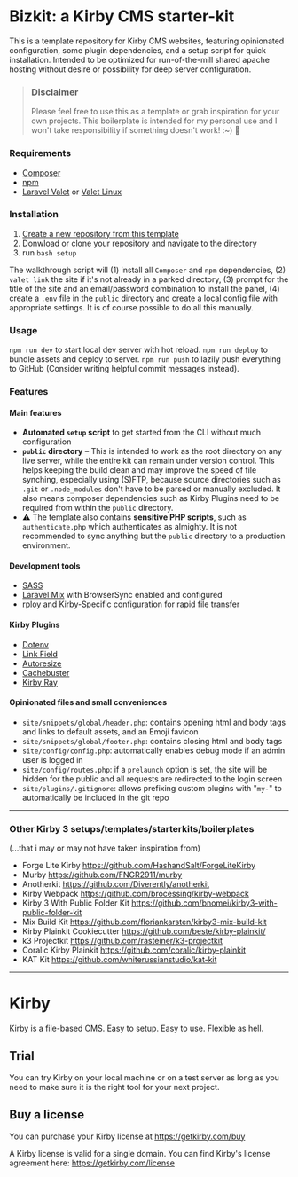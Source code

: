 # Bizkit: a Kirby CMS starter-kit

This is a template repository for Kirby CMS websites, featuring opinionated configuration, some plugin dependencies, and a setup script for quick installation. Intended to be optimized for run-of-the-mill shared apache hosting without desire or possibility for deep server configuration.

> ### Disclaimer
> Please feel free to use this as a template or grab inspiration for your own projects. This boilerplate is intended for my personal use and I won't take responsibility if something doesn't work! :~) 🍪 

### Requirements
- [Composer](https://getcomposer.org/)
- [npm](https://www.npmjs.com/)
- [Laravel Valet](https://laravel.com/docs/8.x/valet) or [Valet Linux](https://cpriego.github.io/valet-linux/)

### Installation
1. [Create a new repository from this template](https://docs.github.com/en/repositories/creating-and-managing-repositories/creating-a-repository-from-a-template#creating-a-repository-from-a-template)
2. Donwload or clone your repository and navigate to the directory
3. run `bash setup`

The walkthrough script will (1) install all `Composer` and `npm` dependencies, (2) `valet link` the site if it's not already in a parked directory, (3) prompt for the title of the site and an email/password combination to install the panel, (4) create a `.env` file in the `public` directory and create a local config file with appropriate settings. It is of course possible to do all this manually.

### Usage
`npm run dev` to start local dev server with hot reload. `npm run deploy` to bundle assets and deploy to server. `npm run push` to lazily push everything to GitHub (Consider writing helpful commit messages instead). 

### Features

#### Main features
- **Automated `setup` script** to get started from the CLI without much configuration
- **`public` directory** – This is intended to work as the root directory on any live server, while the entire kit can remain under version control. This helps keeping the build clean and may improve the speed of file synching, especially using (S)FTP, because source directories such as `.git` or `.node_modules` don't have to be parsed or manually excluded. It also means composer dependencies such as Kirby Plugins need to be required from within the `public` directory.
- ⚠️ The template also contains **sensitive PHP scripts**, such as `authenticate.php` which authenticates as almighty. It is not recommended to sync anything but the `public` directory to a production environment.

#### Development tools
- [SASS](https://sass-lang.com)
- [Laravel Mix](https://laravel-mix.com) with BrowserSync enabled and configured
- [rploy](https://github.com/jongacnik/rploy) and Kirby-Specific configuration for rapid file transfer

#### Kirby Plugins
- [Dotenv](https://github.com/bnomei/kirby3-dotenv)
- [Link Field](https://github.com/OblikStudio/kirby-link-field)
- [Autoresize](https://getkirby.com/plugins/medienbaecker/autoresize)
- [Cachebuster](https://github.com/schnti/kirby3-cachebuster)
- [Kirby Ray](https://github.com/genxbe/kirby3-ray)

#### Opinionated files and small conveniences
- `site/snippets/global/header.php`: contains opening html and body tags and links to default assets, and an Emoji favicon
- `site/snippets/global/footer.php`: contains closing html and body tags
- `site/config/config.php`: automatically enables debug mode if an admin user is logged in
- `site/config/routes.php`: if a `prelaunch` option is set, the site will be hidden for the public and all requests are redirected to the login screen
- `site/plugins/.gitignore`: allows prefixing custom plugins with "`my-`" to automatically be included in the git repo

<hr>

### Other Kirby 3 setups/templates/starterkits/boilerplates
(...that i may or may not have taken inspiration from)

- Forge Lite Kirby https://github.com/HashandSalt/ForgeLiteKirby
- Murby https://github.com/FNGR2911/murby
- Anotherkit https://github.com/Diverently/anotherkit
- Kirby Webpack https://github.com/brocessing/kirby-webpack
- Kirby 3 With Public Folder Kit https://github.com/bnomei/kirby3-with-public-folder-kit
- Mix Build Kit https://github.com/floriankarsten/kirby3-mix-build-kit
- Kirby Plainkit Cookiecutter https://github.com/beste/kirby-plainkit/
- k3 Projectkit https://github.com/rasteiner/k3-projectkit
- Coralic Kirby Plainkit https://github.com/coralic/kirby-plainkit
- KAT Kit https://github.com/whiterussianstudio/kat-kit

<hr>


# Kirby

Kirby is a file-based CMS.
Easy to setup. Easy to use. Flexible as hell.

## Trial

You can try Kirby on your local machine or on a test
server as long as you need to make sure it is the right
tool for your next project.

## Buy a license

You can purchase your Kirby license at
<https://getkirby.com/buy>

A Kirby license is valid for a single domain. You can find
Kirby's license agreement here: <https://getkirby.com/license>
